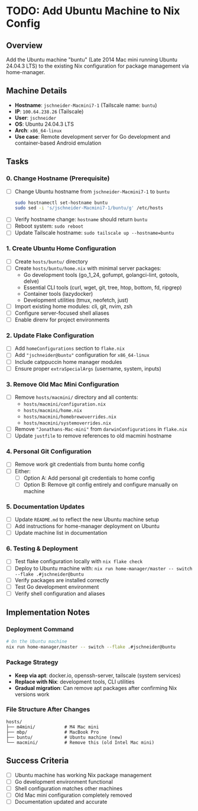 # TODO: Add Ubuntu Machine to Nix Config

## Overview
Add the Ubuntu machine "buntu" (Late 2014 Mac mini running Ubuntu 24.04.3 LTS) to the existing Nix configuration for package management via home-manager.

## Machine Details
- **Hostname**: `jschneider-Macmini7-1` (Tailscale name: `buntu`)
- **IP**: `100.64.238.26` (Tailscale)
- **User**: `jschneider`
- **OS**: Ubuntu 24.04.3 LTS
- **Arch**: `x86_64-linux`
- **Use case**: Remote development server for Go development and container-based Android emulation

## Tasks

### 0. Change Hostname (Prerequisite)
- [ ] Change Ubuntu hostname from `jschneider-Macmini7-1` to `buntu`
  ```bash
  sudo hostnamectl set-hostname buntu
  sudo sed -i 's/jschneider-Macmini7-1/buntu/g' /etc/hosts
  ```
- [ ] Verify hostname change: `hostname` should return `buntu`
- [ ] Reboot system: `sudo reboot`
- [ ] Update Tailscale hostname: `sudo tailscale up --hostname=buntu`

### 1. Create Ubuntu Home Configuration
- [ ] Create `hosts/buntu/` directory
- [ ] Create `hosts/buntu/home.nix` with minimal server packages:
  - Go development tools (go_1_24, gofumpt, golangci-lint, gotools, delve)
  - Essential CLI tools (curl, wget, git, tree, htop, bottom, fd, ripgrep)
  - Container tools (lazydocker)
  - Development utilities (tmux, neofetch, just)
- [ ] Import existing home modules: cli, git, nvim, zsh
- [ ] Configure server-focused shell aliases
- [ ] Enable direnv for project environments

### 2. Update Flake Configuration
- [ ] Add `homeConfigurations` section to `flake.nix`
- [ ] Add `"jschneider@buntu"` configuration for `x86_64-linux`
- [ ] Include catppuccin home manager modules
- [ ] Ensure proper `extraSpecialArgs` (username, system, inputs)

### 3. Remove Old Mac Mini Configuration
- [ ] Remove `hosts/macmini/` directory and all contents:
  - `hosts/macmini/configuration.nix`
  - `hosts/macmini/home.nix` 
  - `hosts/macmini/homebrewoverrides.nix`
  - `hosts/macmini/systemoverrides.nix`
- [ ] Remove `"Jonathans-Mac-mini"` from `darwinConfigurations` in `flake.nix`
- [ ] Update `justfile` to remove references to old macmini hostname

### 4. Personal Git Configuration
- [ ] Remove work git credentials from buntu home config
- [ ] Either:
  - [ ] Option A: Add personal git credentials to home config
  - [ ] Option B: Remove git config entirely and configure manually on machine

### 5. Documentation Updates
- [ ] Update `README.md` to reflect the new Ubuntu machine setup
- [ ] Add instructions for home-manager deployment on Ubuntu
- [ ] Update machine list in documentation

### 6. Testing & Deployment
- [ ] Test flake configuration locally with `nix flake check`
- [ ] Deploy to Ubuntu machine with: `nix run home-manager/master -- switch --flake .#jschneider@buntu`
- [ ] Verify packages are installed correctly
- [ ] Test Go development environment
- [ ] Verify shell configuration and aliases

## Implementation Notes

### Deployment Command
```bash
# On the Ubuntu machine
nix run home-manager/master -- switch --flake .#jschneider@buntu
```

### Package Strategy
- **Keep via apt**: docker.io, openssh-server, tailscale (system services)
- **Replace with Nix**: development tools, CLI utilities
- **Gradual migration**: Can remove apt packages after confirming Nix versions work

### File Structure After Changes
```
hosts/
├── m4mini/           # M4 Mac mini
├── mbp/              # MacBook Pro  
├── buntu/            # Ubuntu machine (new)
└── macmini/          # Remove this (old Intel Mac mini)
```

## Success Criteria
- [ ] Ubuntu machine has working Nix package management
- [ ] Go development environment functional
- [ ] Shell configuration matches other machines
- [ ] Old Mac mini configuration completely removed
- [ ] Documentation updated and accurate
